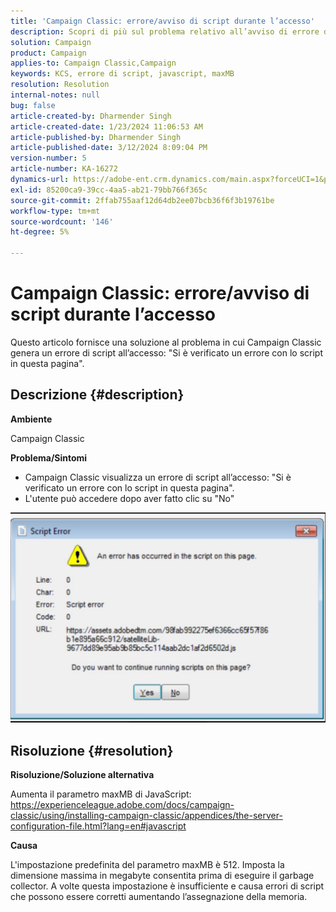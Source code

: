 ```yaml
---
title: 'Campaign Classic: errore/avviso di script durante l’accesso'
description: Scopri di più sul problema relativo all’avviso di errore dello script pop di Campaign Classic durante la registrazione. Aumenta il parametro maxMB di JavaScript.
solution: Campaign
product: Campaign
applies-to: Campaign Classic,Campaign
keywords: KCS, errore di script, javascript, maxMB
resolution: Resolution
internal-notes: null
bug: false
article-created-by: Dharmender Singh
article-created-date: 1/23/2024 11:06:53 AM
article-published-by: Dharmender Singh
article-published-date: 3/12/2024 8:09:04 PM
version-number: 5
article-number: KA-16272
dynamics-url: https://adobe-ent.crm.dynamics.com/main.aspx?forceUCI=1&pagetype=entityrecord&etn=knowledgearticle&id=3eda4c7e-dfb9-ee11-a569-6045bd006149
exl-id: 85200ca9-39cc-4aa5-ab21-79bb766f365c
source-git-commit: 2ffab755aaf12d64db2ee07bcb36f6f3b19761be
workflow-type: tm+mt
source-wordcount: '146'
ht-degree: 5%

---
```


# Campaign Classic: errore/avviso di script durante l’accesso


Questo articolo fornisce una soluzione al problema in cui Campaign Classic genera un errore di script all’accesso: &quot;Si è verificato un errore con lo script in questa pagina&quot;.

## Descrizione {#description}


<b>Ambiente</b>

Campaign Classic

<b>Problema/Sintomi</b>

- Campaign Classic visualizza un errore di script all’accesso: &quot;Si è verificato un errore con lo script in questa pagina&quot;.
- L&#39;utente può accedere dopo aver fatto clic su &quot;No&quot;


![](assets/___3fda4c7e-dfb9-ee11-a569-6045bd006149___.jpeg)


## Risoluzione {#resolution}


<b>Risoluzione/Soluzione alternativa</b>

Aumenta il parametro maxMB di JavaScript: https://experienceleague.adobe.com/docs/campaign-classic/using/installing-campaign-classic/appendices/the-server-configuration-file.html?lang=en#javascript

<b>Causa</b>

L&#39;impostazione predefinita del parametro maxMB è 512. Imposta la dimensione massima in megabyte consentita prima di eseguire il garbage collector. A volte questa impostazione è insufficiente e causa errori di script che possono essere corretti aumentando l’assegnazione della memoria.
